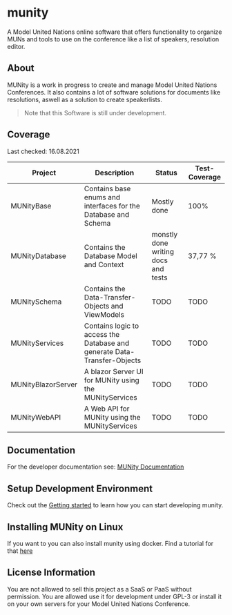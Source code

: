 # munity
A Model United Nations online software that offers functionality to organize MUNs and tools to use on the conference like a list of speakers, resolution editor.

## About
MUNity is a work in progress to create and manage Model United Nations Conferences. It also contains a lot of software solutions for documents like resolutions, aswell as a solution to create speakerlists.

> Note that this Software is still under development.

## Coverage

Last checked: 16.08.2021

| Project | Description | Status | Test-Coverage |
|---------|----------|------------------|-----|
| MUNityBase | Contains base enums and interfaces for the Database and Schema | Mostly done | 100% | 
| MUNityDatabase | Contains the Database Model and Context | monstly done writing docs and tests | 37,77 % |
| MUNitySchema | Contains the Data-Transfer-Objects and ViewModels | TODO | TODO |
| MUNityServices | Contains logic to access the Database and generate Data-Transfer-Objects | TODO | TODO |
| MUNityBlazorServer | A blazor Server UI for MUNity using the MUNityServices |TODO | TODO |
| MUNityWebAPI  | A Web API for MUNity using the MUNityServices | TODO | TODO |


## Documentation

For the developer documentation see: [MUNity Documentation](Documentation/docs.md)

## Setup Development Environment

Check out the [Getting started](Documentation/GettingStarted.md) to learn how you can start developing munity.

## Installing MUNity on Linux

If you want to you can also install munity using docker. Find a tutorial for that [here](Documentation/docker.md)

## License Information

You are not allowed to sell this project as a SaaS or PaaS without permission. You are allowed use it for development under GPL-3 or install it on your own servers for your Model United Nations Conference.


